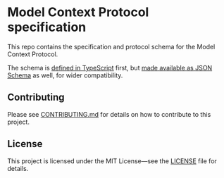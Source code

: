 # Model Context Protocol specification

This repo contains the specification and protocol schema for the Model Context Protocol.

The schema is [defined in TypeScript](schema/schema.ts) first, but [made available as JSON Schema](schema/schema.json) as well, for wider compatibility.

## Contributing

Please see [CONTRIBUTING.md](CONTRIBUTING.md) for details on how to contribute to this project.

## License
This project is licensed under the MIT License—see the [LICENSE](LICENSE) file for details.

